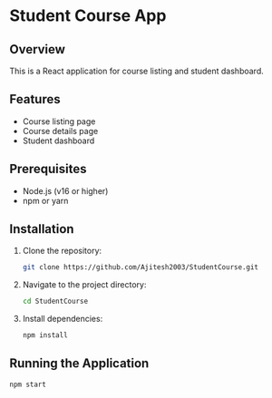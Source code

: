 # Student Course App

## Overview
This is a React application for course listing and student dashboard.

## Features
- Course listing page
- Course details page
- Student dashboard

## Prerequisites
- Node.js (v16 or higher)
- npm or yarn

## Installation
1. Clone the repository:
   ```bash
   git clone https://github.com/Ajitesh2003/StudentCourse.git
2. Navigate to the project directory:
   ```bash
   cd StudentCourse
3. Install dependencies:
   ```bash
   npm install
## Running the Application
   ```bash
   npm start

 
